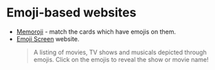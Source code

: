 # Emoji-based websites

- [Memoroji](https://memoroji.web.app/) - match the cards which have emojis on them.
- [Emoji Screen](https://emojiscreen.com/) website. 
    > A listing of movies, TV shows and musicals depicted through emojis. Click on the emojis to reveal the show or movie name!
